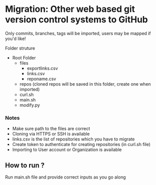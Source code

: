 # Migration: Other web based git version control systems to GitHub

Only commits, branches, tags will be imported, users may be mapped if you'd like!

Folder struture
  * Root Folder
    * files
      * exportlinks.csv
      * links.csv
      * reponame.csv
    * repos (cloned repos will be saved in this folder, create one when imported)
    * curl.sh
    * main.sh
    * modify.py
  
### Notes
* Make sure path to the files are correct
* Cloning via HTTPS or SSH is available
* links.csv is the list of repositories which you have to migrate
* Create token to authenticate for creating repositories (in curl.sh file)
* Importing to User account or Organization is available

## How to run ?
Run main.sh file and provide correct inputs as you go along
